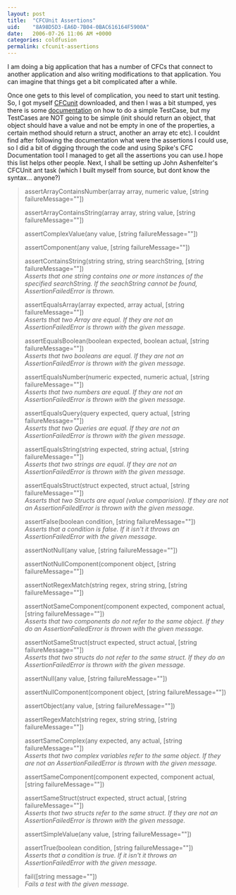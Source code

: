 ```yaml
---
layout: post
title:  "CFCUnit Assertions"
uid:	"8A98D5D3-EA6D-7B04-0BAC616164F5900A"
date:   2006-07-26 11:06 AM +0000
categories: coldfusion
permalink: cfcunit-assertions
---
```

I am doing a big application that has a number of CFCs that connect to another application and also writing modifications to that application. You can imagine that things get a bit complicated after a while. 

Once one gets to this level of complication, you need to start unit testing. So, I got myself <a href="http://www.cfcunit.org/">CFCunit</a> downloaded, and then I was a bit stumped, yes there is some <a href="http://www.cfcunit.org/cfcunit/docs.cfm?event=WritingTests">documentation</a> on how to do a simple TestCase, but my TestCases are NOT going to be simple (init should return an object, that object should have a value and not be empty in one of the properties, a certain method should return a struct, another an array etc etc). I couldnt find after following the documentation what were the assertions I could use, so I did a bit of digging through the code and using Spike's <a hgref="http://www.spike.org.uk/projects/cfcdoc/">CFC Documentation</a> tool I managed to get all the assertions you can use.I hope this list helps other people. Next, I shall be setting up John Ashenfelter's CFCUnit ant task (which I built myself from source, but dont know the syntax... anyone?)

<blockquote>
<p>assertArrayContainsNumber(array array, numeric value, [string failureMessage=&quot;&quot;])</p>
<p>assertArrayContainsString(array array, string value, [string failureMessage=&quot;&quot;])</p>
<p>assertComplexValue(any value, [string failureMessage=&quot;&quot;])</p>
<p>assertComponent(any value, [string failureMessage=&quot;&quot;])</p>
<p>assertContainsString(string string, string searchString, [string failureMessage=&quot;&quot;])<br />
  <em>Asserts that one string contains one or more instances of the specified searchString. If the seachString cannot be found, AssertionFailedError is thrown.</em></p>
<p>assertEqualsArray(array expected, array actual, [string failureMessage=&quot;&quot;])<br />
  <em>Asserts that two Array are equal. If they are not an AssertionFailedError is thrown with the given message.</em></p>
<p>assertEqualsBoolean(boolean expected, boolean actual, [string failureMessage=&quot;&quot;])<br />
  <em>Asserts that two booleans are equal. If they are not an AssertionFailedError is thrown with the given message.</em></p>
<p>assertEqualsNumber(numeric expected, numeric actual, [string failureMessage=&quot;&quot;])<br />
  <em>Asserts that two numbers are equal. If they are not an AssertionFailedError is thrown with the given message.</em></p>
<p>assertEqualsQuery(query expected, query actual, [string failureMessage=&quot;&quot;])<br />
  <em>Asserts that two Queries are equal. If they are not an AssertionFailedError is thrown with the given message.</em></p>
<p>assertEqualsString(string expected, string actual, [string failureMessage=&quot;&quot;])<br />
  <em>Asserts that two strings are equal. If they are not an AssertionFailedError is thrown with the given message.</em></p>
<p>assertEqualsStruct(struct expected, struct actual, [string failureMessage=&quot;&quot;])<br />
  <em>Asserts that two Structs are equal (value comparision). If they are not an AssertionFailedError is thrown with the given message.</em></p>
<p>assertFalse(boolean condition, [string failureMessage=&quot;&quot;])<br />
  <em>Asserts that a condition is false. If it isn't it throws an AssertionFailedError with the given message.</em></p>
<p>assertNotNull(any value, [string failureMessage=&quot;&quot;])</p>
<p>assertNotNullComponent(component object, [string failureMessage=&quot;&quot;])</p>
<p>assertNotRegexMatch(string regex, string string, [string failureMessage=&quot;&quot;])</p>
<p>assertNotSameComponent(component expected, component actual, [string failureMessage=&quot;&quot;])<br />
  <em>Asserts that two components do not refer to the same object. If they do an AssertionFailedError is thrown with the given message.</em></p>
<p>assertNotSameStruct(struct expected, struct actual, [string failureMessage=&quot;&quot;])<br />
  <em>Asserts that two structs do not refer to the same struct. If they do an AssertionFailedError is thrown with the given message.</em></p>
<p>assertNull(any value, [string failureMessage=&quot;&quot;])</p>
<p>assertNullComponent(component object, [string failureMessage=&quot;&quot;])</p>
<p>assertObject(any value, [string failureMessage=&quot;&quot;])</p>
<p>assertRegexMatch(string regex, string string, [string failureMessage=&quot;&quot;])</p>
<p>assertSameComplex(any expected, any actual, [string failureMessage=&quot;&quot;])<br />
  <em>Asserts that two complex variables refer to the same object. If they are not an AssertionFailedError is thrown with the given message.</em></p>
<p>assertSameComponent(component expected, component actual, [string failureMessage=&quot;&quot;])</p>
<p>assertSameStruct(struct expected, struct actual, [string failureMessage=&quot;&quot;])<br />
  <em>Asserts that two structs refer to the same struct. If they are not an AssertionFailedError is thrown with the given message.</em></p>
<p>assertSimpleValue(any value, [string failureMessage=&quot;&quot;])</p>
<p>assertTrue(boolean condition, [string failureMessage=&quot;&quot;])<br />
  <em>Asserts that a condition is true. If it isn't it throws an AssertionFailedError with the given message.</em></p>
<p>fail([string message=&quot;&quot;])<br />
  <em>Fails a test with the given message.</em><br />
</p>

</blockquote>